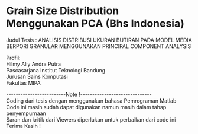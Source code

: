 # Grain Size Distribution Menggunakan PCA (Bhs Indonesia)

Judul Tesis : ANALISIS DISTRIBUSI UKURAN BUTIRAN PADA MODEL MEDIA BERPORI GRANULAR MENGGUNAKAN PRINCIPAL COMPONENT ANALYSIS
  
Profil:  
Hilmy Aliy Andra Putra  
Pascasarjana Institut Teknologi Bandung  
Jurusan Sains Komputasi  
Fakultas MIPA  


-------------------------Note !------------------------------  
Coding dari tesis dengan menggunakan bahasa Pemrograman Matlab  
Code ini masih sudah dapat digunakan namun masih dalam tahap penyempurnaan  
Saran dan kritik dari Viewers diperlukan untuk perbaikan dari code ini  
Terima Kasih !  

